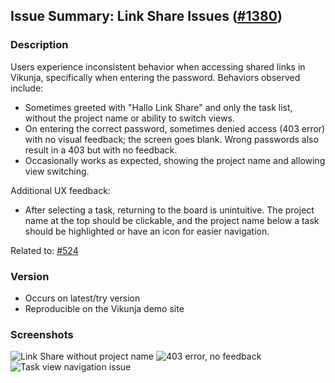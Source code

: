 ## Issue Summary: Link Share Issues ([#1380](https://github.com/go-vikunja/vikunja/issues/1380))

### Description

Users experience inconsistent behavior when accessing shared links in Vikunja, specifically when entering the password. Behaviors observed include:

- Sometimes greeted with "Hallo Link Share" and only the task list, without the project name or ability to switch views.
- On entering the correct password, sometimes denied access (403 error) with no visual feedback; the screen goes blank. Wrong passwords also result in a 403 but with no feedback.
- Occasionally works as expected, showing the project name and allowing view switching.

Additional UX feedback:
- After selecting a task, returning to the board is unintuitive. The project name at the top should be clickable, and the project name below a task should be highlighted or have an icon for easier navigation.

Related to: [#524](https://github.com/go-vikunja/vikunja/issues/524)

### Version
- Occurs on latest/try version
- Reproducible on the Vikunja demo site

### Screenshots

![Link Share without project name](https://github.com/user-attachments/assets/2d9b7d24-4bbf-48bd-8993-62843adb1c6e)
![403 error, no feedback](https://github.com/user-attachments/assets/a193f004-ea05-4c9f-b7ac-50605aa5236d)
![Task view navigation issue](https://github.com/user-attachments/assets/c82b62bb-a4e5-4ff1-846c-6619ecb301d6)
